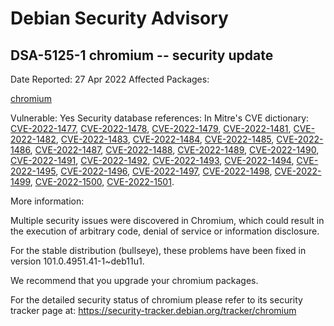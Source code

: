 
Debian Security Advisory
========================


DSA-5125-1 chromium -- security update
--------------------------------------



Date Reported:
27 Apr 2022
Affected Packages:

[chromium](https://packages.debian.org/src:chromium)

Vulnerable:
Yes
Security database references:
In Mitre's CVE dictionary: [CVE-2022-1477](https://security-tracker.debian.org/tracker/CVE-2022-1477), [CVE-2022-1478](https://security-tracker.debian.org/tracker/CVE-2022-1478), [CVE-2022-1479](https://security-tracker.debian.org/tracker/CVE-2022-1479), [CVE-2022-1481](https://security-tracker.debian.org/tracker/CVE-2022-1481), [CVE-2022-1482](https://security-tracker.debian.org/tracker/CVE-2022-1482), [CVE-2022-1483](https://security-tracker.debian.org/tracker/CVE-2022-1483), [CVE-2022-1484](https://security-tracker.debian.org/tracker/CVE-2022-1484), [CVE-2022-1485](https://security-tracker.debian.org/tracker/CVE-2022-1485), [CVE-2022-1486](https://security-tracker.debian.org/tracker/CVE-2022-1486), [CVE-2022-1487](https://security-tracker.debian.org/tracker/CVE-2022-1487), [CVE-2022-1488](https://security-tracker.debian.org/tracker/CVE-2022-1488), [CVE-2022-1489](https://security-tracker.debian.org/tracker/CVE-2022-1489), [CVE-2022-1490](https://security-tracker.debian.org/tracker/CVE-2022-1490), [CVE-2022-1491](https://security-tracker.debian.org/tracker/CVE-2022-1491), [CVE-2022-1492](https://security-tracker.debian.org/tracker/CVE-2022-1492), [CVE-2022-1493](https://security-tracker.debian.org/tracker/CVE-2022-1493), [CVE-2022-1494](https://security-tracker.debian.org/tracker/CVE-2022-1494), [CVE-2022-1495](https://security-tracker.debian.org/tracker/CVE-2022-1495), [CVE-2022-1496](https://security-tracker.debian.org/tracker/CVE-2022-1496), [CVE-2022-1497](https://security-tracker.debian.org/tracker/CVE-2022-1497), [CVE-2022-1498](https://security-tracker.debian.org/tracker/CVE-2022-1498), [CVE-2022-1499](https://security-tracker.debian.org/tracker/CVE-2022-1499), [CVE-2022-1500](https://security-tracker.debian.org/tracker/CVE-2022-1500), [CVE-2022-1501](https://security-tracker.debian.org/tracker/CVE-2022-1501).  

More information:

Multiple security issues were discovered in Chromium, which could result
in the execution of arbitrary code, denial of service or information
disclosure.


For the stable distribution (bullseye), these problems have been fixed in
version 101.0.4951.41-1~deb11u1.


We recommend that you upgrade your chromium packages.


For the detailed security status of chromium please refer to
its security tracker page at:
<https://security-tracker.debian.org/tracker/chromium>





